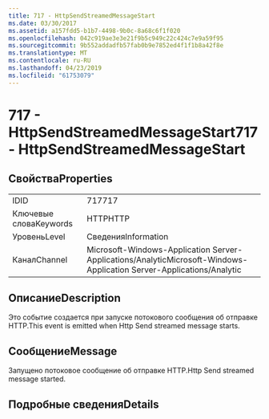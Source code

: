 ```yaml
---
title: 717 - HttpSendStreamedMessageStart
ms.date: 03/30/2017
ms.assetid: a157fdd5-b1b7-4498-9b0c-8a68c6f1f020
ms.openlocfilehash: 042c919ae3e3e21f9b5c949c22c424c7e9a59f95
ms.sourcegitcommit: 9b552addadfb57fab0b9e7852ed4f1f1b8a42f8e
ms.translationtype: MT
ms.contentlocale: ru-RU
ms.lasthandoff: 04/23/2019
ms.locfileid: "61753079"
---
```

# <a name="717---httpsendstreamedmessagestart"></a><span data-ttu-id="7f8a0-102">717 - HttpSendStreamedMessageStart</span><span class="sxs-lookup"><span data-stu-id="7f8a0-102">717 - HttpSendStreamedMessageStart</span></span>
## <a name="properties"></a><span data-ttu-id="7f8a0-103">Свойства</span><span class="sxs-lookup"><span data-stu-id="7f8a0-103">Properties</span></span>  
  
|||  
|-|-|  
|<span data-ttu-id="7f8a0-104">ID</span><span class="sxs-lookup"><span data-stu-id="7f8a0-104">ID</span></span>|<span data-ttu-id="7f8a0-105">717</span><span class="sxs-lookup"><span data-stu-id="7f8a0-105">717</span></span>|  
|<span data-ttu-id="7f8a0-106">Ключевые слова</span><span class="sxs-lookup"><span data-stu-id="7f8a0-106">Keywords</span></span>|<span data-ttu-id="7f8a0-107">HTTP</span><span class="sxs-lookup"><span data-stu-id="7f8a0-107">HTTP</span></span>|  
|<span data-ttu-id="7f8a0-108">Уровень</span><span class="sxs-lookup"><span data-stu-id="7f8a0-108">Level</span></span>|<span data-ttu-id="7f8a0-109">Сведения</span><span class="sxs-lookup"><span data-stu-id="7f8a0-109">Information</span></span>|  
|<span data-ttu-id="7f8a0-110">Канал</span><span class="sxs-lookup"><span data-stu-id="7f8a0-110">Channel</span></span>|<span data-ttu-id="7f8a0-111">Microsoft-Windows-Application Server-Applications/Analytic</span><span class="sxs-lookup"><span data-stu-id="7f8a0-111">Microsoft-Windows-Application Server-Applications/Analytic</span></span>|  
  
## <a name="description"></a><span data-ttu-id="7f8a0-112">Описание</span><span class="sxs-lookup"><span data-stu-id="7f8a0-112">Description</span></span>  
 <span data-ttu-id="7f8a0-113">Это событие создается при запуске потокового сообщения об отправке HTTP.</span><span class="sxs-lookup"><span data-stu-id="7f8a0-113">This event is emitted when Http Send streamed message starts.</span></span>  
  
## <a name="message"></a><span data-ttu-id="7f8a0-114">Сообщение</span><span class="sxs-lookup"><span data-stu-id="7f8a0-114">Message</span></span>  
 <span data-ttu-id="7f8a0-115">Запущено потоковое сообщение об отправке HTTP.</span><span class="sxs-lookup"><span data-stu-id="7f8a0-115">Http Send streamed message started.</span></span>  
  
## <a name="details"></a><span data-ttu-id="7f8a0-116">Подробные сведения</span><span class="sxs-lookup"><span data-stu-id="7f8a0-116">Details</span></span>
